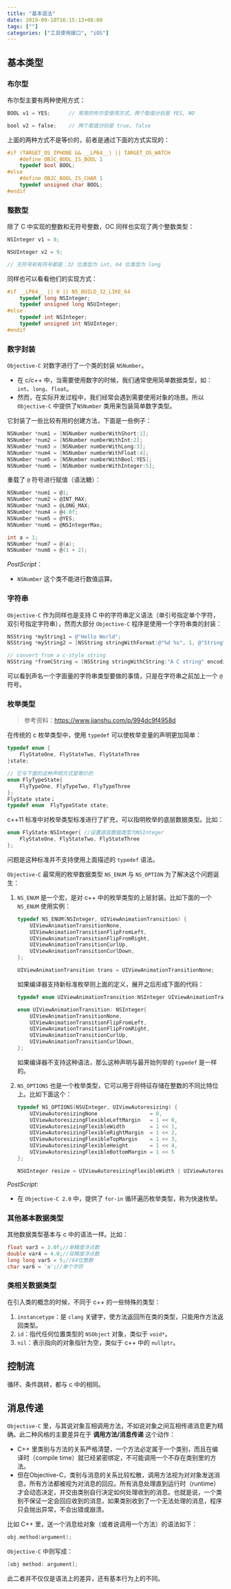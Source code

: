 ```yaml
---
title: "基本语法"
date: 2019-09-10T16:15:13+08:00
tags: [""]
categories: ["工具使用接口", "iOS"]
---
```



## 基本类型

### 布尔型

布尔型主要有两种使用方式：

```objective-c
BOOL v1 = YES;		// 常用的布尔型使用方式，两个取值分别是 YES, NO

bool v2 = false;	// 两个取值分别是 true, false
```

上面的两种方式不是等价的，前者是通过下面的方式实现的：

```c
#if (TARGET_OS_IPHONE && __LP64__) || TARGET_OS_WATCH
	#define OBJC_BOOL_IS_BOOL 1
	typedef bool BOOL;
#else
	#define OBJC_BOOL_IS_CHAR 1
	typedef unsigned char BOOL;
#endif
```

### 整数型

除了 C 中实现的整数和无符号整数，OC 同样也实现了两个整数类型：

```objective-c
NSInteger v1 = 8;

NSUInteger v2 = 9;

// 无符号和有符号都是：32 位类型为 int, 64 位类型为 long
```

同样也可以看看他们的实现方式：

```c
#if __LP64__ || 0 || NS_BUILD_32_LIKE_64
	typedef long NSInteger;
	typedef unsigned long NSUInteger;
#else
	typedef int NSInteger;
	typedef unsigned int NSUInteger;
#endif
```

### 数字封装

`Objective-C` 对数字进行了一个类的封装 `NSNumber`。

- 在 c/c++ 中，当需要使用数字的时候，我们通常使用简单数据类型，如：`int`、`long`、`float`。
- 然而，在实际开发过程中，我们经常会遇到需要使用对象的场景。所以 `Objective-C` 中提供了`NSNumber` 类用来包装简单数字类型。

它封装了一些比较有用的创建方法，下面是一些例子：

```objective-c
NSNumber *num1 = [NSNumber numberWithShort:1];
NSNumber *num2 = [NSNumber numberWithInt:2];
NSNumber *num3 = [NSNumber numberWithLong:3];
NSNumber *num4 = [NSNumber numberWithFloat:4];
NSNumber *num5 = [NSNumber numberWithBool:YES];
NSNumber *num6 = [NSNumber numberWithInteger:5];
```

重载了 `@` 符号进行赋值（语法糖）：

```objective-c
NSNumber *num1 = @1;
NSNumber *num2 = @INT_MAX;
NSNumber *num3 = @LONG_MAX;
NSNumber *num4 = @4.0f;
NSNumber *num5 = @YES;
NSNumber *num6 = @NSIntegerMax;

int a = 1;
NSNumber *num7 = @(a);
NSNumber *num8 = @(1 + 2);
```

*PostScript*：

- `NSNumber` 这个类不能进行数值运算。

### 字符串

`Objective-C` 作为同样也是支持 C 中的字符串定义语法（单引号指定单个字符，双引号指定字符串），然而大部分 `Objective-C` 程序是使用一个字符串类的封装：

```objective-c
NSString *myString1 = @"Hello World";
NSString *myString2 = [NSString stringWithFormat:@"%d %s", 1, @"String"];

// convert from a c-style string
NSString *fromCString = [NSString stringWithCString:"A C string" encoding:NSASCIIStringEncoding];
```

可以看到声名一个字面量的字符串类型要做的事情，只是在字符串之前加上一个 `@` 符号。

### 枚举类型

> 参考资料：https://www.jianshu.com/p/994dc9f4958d

在传统的 c 枚举类型中，使用 `typedef` 可以使枚举变量的声明更加简单：

```c
typedef enum {
    FlyStateOne, FlyStateTwo, FlyStateThree
}state;

// 它与下面的这种声明方式是等价的
enum FlyTypeState{
    FlyTypeOne, FlyTypeTwo, FlyTypeThree
};
FlyState state；
typedef enum  FlyTypeState state;
```

c++11 标准中对枚举类型标准进行了扩充，可以指明枚举的底层数据类型。比如：

```c
enum FlyState:NSInteger{ //设置底层数据类型为NSInteger
    FlyStateOne, FlyStateTwo, FlyStateThree
};
```

问题是这种标准并不支持使用上面描述的 `typedef` 语法。

`Objective-C` 最常用的枚举数据类型 `NS_ENUM` 与 `NS_OPTION` 为了解决这个问题诞生：

1. `NS_ENUM` 是一个宏，是对 c++ 中的枚举类型的上层封装。比如下面的一个 `NS_ENUM` 使用实例：

   ```objective-c
   typedef NS_ENUM(NSInteger, UIViewAnimationTransition) {
       UIViewAnimationTransitionNone,
       UIViewAnimationTransitionFlipFromLeft,
       UIViewAnimationTransitionFlipFromRight,
       UIViewAnimationTransitionCurlUp,
       UIViewAnimationTransitionCurlDown,
   };
   
   UIViewAnimationTransition trans = UIViewAnimationTransitionNone;
   ```

   如果编译器支持新标准枚举则上面的定义，展开之后形成下面的代码：

   ```objective-c
   typedef enum UIViewAnimationTransition:NSInteger UIViewAnimationTransition;
   
   enum UIViewAnimationTransition: NSInteger{
       UIViewAnimationTransitionNone,
       UIViewAnimationTransitionFlipFromLeft,
       UIViewAnimationTransitionFlipFromRight,
       UIViewAnimationTransitionCurlUp,
       UIViewAnimationTransitionCurlDown,
   };
   ```

   如果编译器不支持这种语法，那么这种声明与最开始列举的 `typedef` 是一样的。

2. `NS_OPTIONS` 也是一个枚举类型，它可以用于将特征存储在整数的不同比特位上。比如下面这个：

   ```objective-c
   typedef NS_OPTIONS(NSUInteger, UIViewAutoresizing) {
       UIViewAutoresizingNone                 = 0,
       UIViewAutoresizingFlexibleLeftMargin   = 1 << 0,
       UIViewAutoresizingFlexibleWidth        = 1 << 1,
       UIViewAutoresizingFlexibleRightMargin  = 1 << 2,
       UIViewAutoresizingFlexibleTopMargin    = 1 << 3,
       UIViewAutoresizingFlexibleHeight       = 1 << 4,
       UIViewAutoresizingFlexibleBottomMargin = 1 << 5
   };
   
   NSUInteger resize = UIViewAutoresizingFlexibleWidth | UIViewAutoresizingFlexibleHeight;
   ```

*PostScript*:

- 在 `Objective-C 2.0` 中，提供了 `for-in` 循环遍历枚举类型，称为快速枚举。

### 其他基本数据类型

其他数据类型基本与 c 中的语法一样。比如：

```objective-c
float var3 = 3.0f;//单精度浮点数
double var4 = 4.0;//双精度浮点数
long long var5 = 5;//64位整数
char var6 = 'a';//单个字符
```

### 类相关数据类型

在引入类的概念的时候，不同于 c++ 的一些特殊的类型：

1. `instancetype`：是 `clang` 关键字，使方法返回所在类的类型，只能用作方法返回类型。
2. `id`：指代任何位置类型的 `NSObject` 对象，类似于 `void*`。
3. `nil`：表示指向的对象指针为空，类似于 c++ 中的 `nullptr`。

## 控制流

循环、条件跳转，都与 c 中的相同。

## 消息传递

`Objective-C` 里，与其说对象互相调用方法，不如说对象之间互相传递消息更为精确。此二种风格的主要差异在于 **调用方法/消息传递** 这个动作：

- C++ 里类别与方法的关系严格清楚，一个方法必定属于一个类别，而且在编译时（compile time）就已经紧密绑定，不可能调用一个不存在类别里的方法。
- 但在Objective-C，类别与消息的关系比较松散，调用方法视为对对象发送消息，所有方法都被视为对消息的回应。所有消息处理直到运行时（runtime）才会动态决定，并交由类别自行决定如何处理收到的消息。也就是说，一个类别不保证一定会回应收到的消息，如果类别收到了一个无法处理的消息，程序只会抛出异常，不会出错或崩溃。

比如 C++ 里，送一个消息给对象（或者说调用一个方法）的语法如下：

```c++
obj.method(argument);
```

`Objective-C` 中则写成：

```objective-c
[obj method: argument];
```

此二者并不仅仅是语法上的差异，还有基本行为上的不同。
